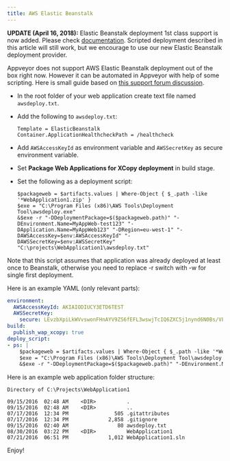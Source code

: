 ```yaml
---
title: AWS Elastic Beanstalk
---
```


**UPDATE (April 16, 2018):** Elastic Beanstalk deployment 1st class support is now added. Please check [documentation](/docs/deployment/amazon-elastic-beanstalk/). Scripted deployment described in this article will still work, but we encourage to use our new Elastic Beanstalk deployment provider.

Appveyor does not support AWS Elastic Beanstalk deployment out of the box right now.
However it can be automated in Appveyor with help of some scripting.
Here is small guide based on [this support forum discussion](https://github.com/appveyor/ci/issues/45#issuecomment-165571187).

* In the root folder of your web application create text file named `awsdeploy.txt`.
* Add the following to `awsdeploy.txt`:

  ```text
  Template = ElasticBeanstalk
  Container.ApplicationHealthcheckPath = /healthcheck
  ```

* Add `AWSAccessKeyId` as environment variable and `AWSSecretKey` as secure environment variable.
* Set **Package Web Applications for XCopy deployment** in build stage.
* Set the following as a deployment script:

  ```text
  $packageweb = $artifacts.values | Where-Object { $_.path -like '*WebApplication1.zip' }
  $exe = "C:\Program Files (x86)\AWS Tools\Deployment Tool\awsdeploy.exe"
  &$exe -r "-DDeploymentPackage=$($packageweb.path)" "-DEnvironment.Name=MyAppWeb-test123" "-DApplication.Name=MyAppWeb123" "-DRegion=eu-west-1" "-DAWSAccessKey=$env:AWSAccessKeyId" "-DAWSSecretKey=$env:AWSSecretKey" "C:\projects\WebApplication1\awsdeploy.txt"
  ```

Note that this script assumes that application was already deployed at least once to Beanstalk, otherwise you need to replace -r switch with -w for single first deployment.

Here is an example YAML (only relevant parts):

```yaml
environment:
  AWSAccessKeyId: AKIAIODIUCY3ETD6TEST
  AWSSecretKey:
    secure: LEvzbXpiLkWVvswonFHnAYV9ZS6fEFL3wswjTcIQ6ZXC5j1nynd6N0Bs/VFtest
build:
  publish_wap_xcopy: true
deploy_script:
- ps: |
    $packageweb = $artifacts.values | Where-Object { $_.path -like '*WebApplication1.zip' }
    $exe = "C:\Program Files (x86)\AWS Tools\Deployment Tool\awsdeploy.exe"
    &$exe -r "-DDeploymentPackage=$($packageweb.path)" "-DEnvironment.Name=MyAppWeb-test123" "-DApplication.Name=MyAppWeb123" "-DRegion=eu-west-1" "-DAWSAccessKey=$env:AWSAccessKeyId" "-DAWSSecretKey=$env:AWSSecretKey" "C:\projects\WebApplication1\awsdeploy.txt"
```

Here is an example web application folder structure:

```text
Directory of C:\Projects\WebApplication1

09/15/2016  02:48 AM    <DIR>          .
09/15/2016  02:48 AM    <DIR>          ..
07/17/2016  12:34 PM               505 .gitattributes
07/17/2016  12:34 PM             2,858 .gitignore
09/15/2016  02:40 AM                80 awsdeploy.txt
08/30/2016  03:22 PM    <DIR>          WebApplication1
07/21/2016  06:51 PM             1,012 WebApplication1.sln
```

Enjoy!
